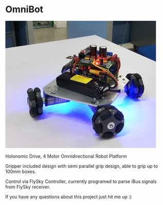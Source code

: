 # OmniBot

![OmniBot](Images/Omni1.jpg) 

Holonomic Drive, 4 Motor Omnidirectional Robot Platform

Gripper included design with semi parallel grip design, able to grip up to 100mm boxes.

Control via FlySky Controller, currently programed to parse iBus signals from FlySky receiver.

If you have any questions about this project just hit me up :)
